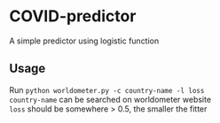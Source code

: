 # COVID-predictor
A simple predictor using logistic function

## Usage
Run `python worldometer.py -c country-name -l loss` <br>
`country-name` can be searched on worldometer website <br>
`loss` should be somewhere > 0.5, the smaller the fitter
